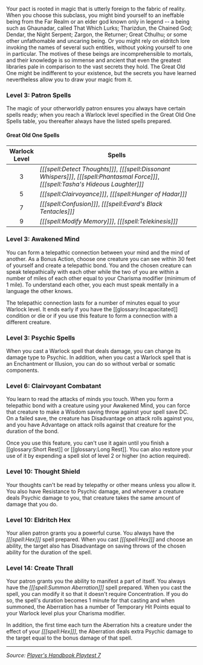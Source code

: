 Your pact is rooted in magic that is utterly foreign to the fabric of reality. When you choose this subclass, you might bind yourself to an ineffable being from the Far Realm or an elder god known only in legend -- a being such as Ghaunadar, called That Which Lurks; Tharizdun, the Chained God; Dendar, the Night Serpent; Zargon, the Returner; Great Cthulhu; or some other unfathomable and uncaring being. Or you might rely on eldritch lore invoking the names of several such entities, without yoking yourself to one in particular. The motives of these beings are incomprehensible to mortals, and their knowledge is so immense and ancient that even the greatest libraries pale in comparison to the vast secrets they hold. The Great Old One might be indifferent to your existence, but the secrets you have learned nevertheless allow you to draw your magic from it.

### Level 3: Patron Spells

The magic of your otherworldly patron ensures you always have certain spells ready; when you reach a Warlock level specified in the Great Old One Spells table, you thereafter always have the listed spells prepared.

#### Great Old One Spells

| Warlock<br>Level | Spells                                                                                                                                  |
|:----------------:|-----------------------------------------------------------------------------------------------------------------------------------------|
|        3         | _[[[spell:Detect Thoughts]]]_, _[[[spell:Dissonant Whispers]]]_, _[[[spell:Phantasmal Force]]]_, _[[[spell:Tasha's Hideous Laughter]]]_ |
|        5         | _[[[spell:Clairvoyance]]]_, _[[[spell:Hunger of Hadar]]]_                                                                               |
|        7         | _[[[spell:Confusion]]]_, _[[[spell:Evard's Black Tentacles]]]_                                                                          |
|        9         | _[[[spell:Modify Memory]]]_, _[[[spell:Telekinesis]]]_                                                                                  |

### Level 3: Awakened Mind

You can form a telepathic connection between your mind and the mind of another. As a Bonus Action, choose one creature you can see within 30 feet of yourself and create a telepathic bond. You and the chosen creature can speak telepathically with each other while the two of you are within a number of miles of each other equal to your Charisma modifier (minimum of 1 mile). To understand each other, you each must speak mentally in a language the other knows.

The telepathic connection lasts for a number of minutes equal to your Warlock level. It ends early if you have the [[glossary:Incapacitated]] condition or die or if you use this feature to form a connection with a different creature.

### Level 3: Psychic Spells

When you cast a Warlock spell that deals damage, you can change its damage type to Psychic. In addition, when you cast a Warlock spell that is an Enchantment or Illusion, you can do so without verbal or somatic components.

### Level 6: Clairvoyant Combatant

You learn to read the attacks of minds you touch. When you form a telepathic bond with a creature using your Awakened Mind, you can force that creature to make a Wisdom saving throw against your spell save DC. On a failed save, the creature has Disadvantage on attack rolls against you, and you have Advantage on attack rolls against that creature for the duration of the bond.

Once you use this feature, you can't use it again until you finish a [[glossary:Short Rest]] or [[glossary:Long Rest]]. You can also restore your use of it by expending a spell slot of level 2 or higher (no action required).

### Level 10: Thought Shield

Your thoughts can't be read by telepathy or other means unless you allow it. You also have Resistance to Psychic damage, and whenever a creature deals Psychic damage to you, that creature takes the same amount of damage that you do.

### Level 10: Eldritch Hex

Your alien patron grants you a powerful curse. You always have the _[[[spell:Hex]]]_ spell prepared. When you cast _[[[spell:Hex]]]_ and choose an ability, the target also has Disadvantage on saving throws of the chosen ability for the duration of the spell.

### Level 14: Create Thrall

Your patron grants you the ability to manifest a part of itself. You always have the _[[[spell:Summon Aberration]]]_ spell prepared. When you cast the spell, you can modify it so that it doesn't require Concentration. If you do so, the spell's duration becomes 1 minute for that casting and when summoned, the Aberration has a number of Temporary Hit Points equal to your Warlock level plus your Charisma modifier.

In addition, the first time each turn the Aberration hits a creature under the effect of your _[[[spell:Hex]]]_, the Aberration deals extra Psychic damage to the target equal to the bonus damage of that spell.

----

_Source: [Player's Handbook Playtest 7](https://www.dndbeyond.com/sources/ua/ph-playtest-7)_
